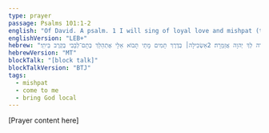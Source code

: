```yaml
---
type: prayer
passage: Psalms 101:1-2
english: "Of David. A psalm. 1 I will sing of loyal love and mishpat (the for-me-to's); I will sing praises to you, O Yahweh. 2 I will attentively weave and ponder the way of completeness, not lacking and blemishlessness. When will you come to me? I will walk in the completeness and blemishlessness of my heart in the midst of my house and household."
englishVersion: "LEB+"
hebrew: "לְדָוִד מִזְמוֹר חֶֽסֶד־וּמִשְׁפָּט אָשִׁירָה לְךָ יְהוָה אֲזַמֵּֽרָה׃ 2אַשְׂכִּילָה׀ בְּדֶרֶךְ תָּמִים מָתַי תָּבוֹא אֵלָי אֶתְהַלֵּךְ בְּתָם־לְבָבִי בְּקֶרֶב בֵּיתִֽי׃"
hebrewVersion: "MT"
blockTalk: "[block talk]"
blockTalkVersion: "BTJ"
tags:
  - mishpat
  - come to me
  - bring God local
---
```


[Prayer content here]
